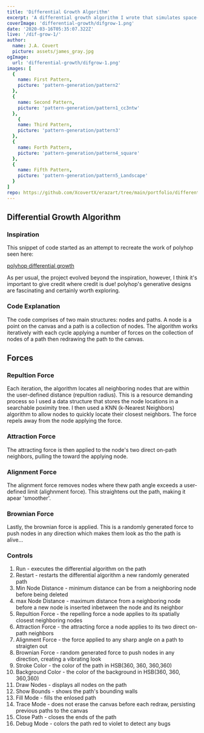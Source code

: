 ```yaml
---
title: 'Differential Growth Algorithm'
excerpt: 'A differential growth algorithm I wrote that simulates space-fillings, organic growth structurs seen in nature such as coral and other sealife.'
coverImage: 'differential-growth/difgrow-1.png'
date: '2020-03-16T05:35:07.322Z'
live: '/dif-grow-1/'
author:
  name: J.A. Covert
  picture: assets/james_gray.jpg
ogImage:
  url: 'differential-growth/difgrow-1.png'
images: [
  {
    name: First Pattern,
    picture: 'pattern-generation/pattern2'
  },
  {
    name: Second Pattern,
    picture: 'pattern-generation/pattern1_cc3ntw'
  },
    {
    name: Third Pattern,
    picture: 'pattern-generation/pattern3'
  },
  {
    name: Forth Pattern,
    picture: 'pattern-generation/pattern4_square'
  },
  {
    name: Fifth Pattern,
    picture: 'pattern-generation/pattern5_Landscape'
  }
]
repo: https://github.com/XcovertX/erazart/tree/main/portfolio/differential-growth-core/demo-1
---
```


## Differential Growth Algorithm

### Inspiration
This snippet of code started as an attempt to recreate the work of polyhop seen here: 

[polyhop differential growth](https://www.instagram.com/p/CTLHdApnY7M/?utm_source=ig_web_copy_link&igshid=MzRlODBiNWFlZA==)

As per usual, the project evolved beyond the inspiration, however, I think it's important to give credit where credit is due! polyhop's generative designs are fascinating and certainly worth exploring. 

### Code Explanation

The code comprises of two main structures: nodes and paths. A node is a point on the canvas and a path is a collection of nodes. The algorithm works iteratively with each cycle applying a number of forces on the collection of nodes of a path then redrawing the path to the canvas. 

## Forces
### Repultion Force
Each iteration, the algorithm locates all neighboring nodes that are within the user-defined distance (repultion radius). This is a resource demanding process so I used a data structure that stores the node locations in a searchable poximity tree. I then used a KNN (k-Nearest Neighbors) algorithm to allow nodes to quickly locate their closest neighbors. The force repels away from the node applying the force.
### Attraction Force
The attracting force is then applied to the node's two direct on-path neighbors, pulling the toward the applying node.
### Alignment Force
The alignment force removes nodes where thew path angle exceeds a user-defined limit (alighnment force). This straightens out the path, making it apear 'smoother'.
### Brownian Force
Lastly, the brownian force is applied. This is a randomly generated force to push nodes in any direction which makes them look as tho the path is alive...

### Controls

1. Run - executes the differential algorithm on the path
2. Restart - restarts the differential algorithm a new randomly generated path
3. Min Node Distance - minimum distance can be from a neighboring node before being deleted
4. max Node Distance - maximum distance from a neighboring node before a new node is inserted inbetween the node and its neighbor
5. Repultion Force - the repelling force a node applies to its spatially closest neighboring nodes
6. Attraction Force - the attracting force a node applies to its two direct on-path neighbors
7. Alignment Force - the force applied to any sharp angle on a path to straigten out
8. Brownian Force - random generated force to push nodes in any direction, creating a vibrating look
9. Stroke Color - the color of the path in HSB(360, 360, 360,360)
11. Background Color - the color of the background in HSB(360, 360, 360,360)
12. Draw Nodes - displays all nodes on the path
13. Show Bounds - shows the path's bounding walls
14. Fill Mode - fills the enlosed path
15. Trace Mode - does not erase the canvas before each redraw, persisting previous paths to the canvas
16. Close Path - closes the ends of the path
17. Debug Mode - colors the path red to violet to detect any bugs